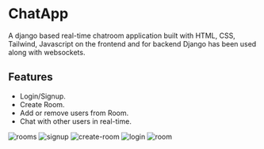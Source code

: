 
# ChatApp
A django based real-time chatroom application built with HTML, CSS, Tailwind, Javascript on the frontend and for backend Django has been used along with websockets.
## Features
- Login/Signup.
- Create Room.
- Add or remove users from Room.
- Chat with other users in real-time.


![rooms](https://user-images.githubusercontent.com/85057931/224888112-e410bab2-52bb-45cd-8e57-921e2d74fc60.png)
![signup](https://user-images.githubusercontent.com/85057931/224888119-3ca35587-61b4-44f6-b4ab-fa0d836240ab.png)
![create-room](https://user-images.githubusercontent.com/85057931/224888124-f071df3c-3a27-442e-b96e-a5a4a651aeea.png)
![login](https://user-images.githubusercontent.com/85057931/224888128-24655e82-f07a-489f-b24b-d22d0dbcc7ce.png)
![room](https://user-images.githubusercontent.com/85057931/224888129-f6da7bab-dd9d-4eed-9b79-5c7c2f091b5b.png)
